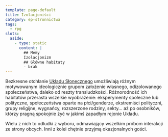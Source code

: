 ```yaml
---
template: page-default
title: Izolacjoniści
category: ep-stronnictwa
tags:
  - rpg
slots:
  aside:
    - type: static
      content: |
        ## Memy
        Izolacjonizm
        ## Główne habitaty
        - brak
---
```

Bezkresne otchłanie [Układu Słonecznego](#) umożliwiają różnym motywowanym ideologicznie grupom założenie własnego, odizolowanego społeczeństwa, daleko od reszty transludzkości. Różnorodność ich habitatów przerasta wszelkie wyobrażenie: eksperymenty społeczne lub polityczne, społeczeństwa oparte na płci/genderze, ekstremiści polityczni, grupy religijne, wygnańcy, rozszerzone rodziny, sekty... aż po osobników, którzy pragną spokojnie żyć w jakimś zapadłym rejonie Układu.

Wielu z nich to odludki z wyboru, odmawiający wszelkim próbom interakcji ze strony obcych. Inni z kolei chętnie przyjmą okazjonalnych gości.
